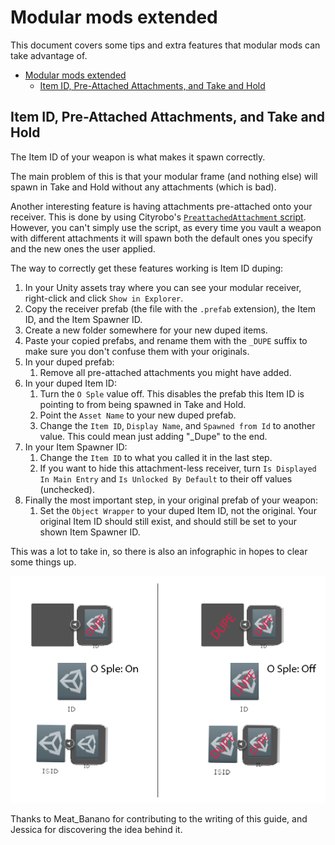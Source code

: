 # Modular mods extended

This document covers some tips and extra features that modular mods can take advantage of.

- [Modular mods extended](#modular-mods-extended)
  - [Item ID, Pre-Attached Attachments, and Take and Hold](#item-id-pre-attached-attachments-and-take-and-hold)

## Item ID, Pre-Attached Attachments, and Take and Hold

The Item ID of your weapon is what makes it spawn correctly.

The main problem of this is that your modular frame (and nothing else) will spawn in Take and Hold without any attachments (which is bad).

Another interesting feature is having attachments pre-attached onto your receiver. This is done by using Cityrobo's [`PreattachedAttachment` script](https://github.com/cityrobo/H3VR_Mods/blob/master/PreattachedAttachment/PreattachedAttachment.cs). However, you can't simply use the script, as every time you vault a weapon with different attachments it will spawn both the default ones you specify and the new ones the user applied.

The way to correctly get these features working is Item ID duping:

1. In your Unity assets tray where you can see your modular receiver, right-click and click `Show in Explorer`.
2. Copy the receiver prefab (the file with the `.prefab` extension), the Item ID, and the Item Spawner ID.
3. Create a new folder somewhere for your new duped items.
4. Paste your copied prefabs, and rename them with the `_DUPE` suffix to make sure you don't confuse them with your originals.
5. In your duped prefab:
   1. Remove all pre-attached attachments you might have added.
6. In your duped Item ID:
   1. Turn the `O Sple` value off. This disables the prefab this Item ID is pointing to from being spawned in Take and Hold.
   2. Point the `Asset Name` to your new duped prefab.
   3. Change the `Item ID`, `Display Name`, and `Spawned from Id` to another value. This could mean just adding "_Dupe" to the end.
7. In your Item Spawner ID:
   1. Change the `Item ID` to what you called it in the last step.
   2. If you want to hide this attachment-less receiver, turn `Is Displayed In Main Entry` and `Is Unlocked By Default` to their off values (unchecked).
8. Finally the most important step, in your original prefab of your weapon:
   1. Set the `Object Wrapper` to your duped Item ID, not the original. Your original Item ID should still exist, and should still be set to your shown Item Spawner ID.

This was a lot to take in, so there is also an infographic in hopes to clear some things up.

![info](../../Images/Modul-mods-extended-infographic.png)

Thanks to Meat_Banano for contributing to the writing of this guide, and Jessica for discovering the idea behind it.
